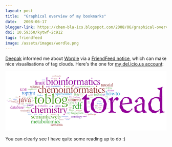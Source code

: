 ```yaml
---
layout: post
title:  "Graphical overview of my bookmarks"
date:   2008-06-17
blogger-link: https://chem-bla-ics.blogspot.com/2008/06/graphical-overview-of-my-bookmarks.html
doi: 10.59350/kytwf-2c912
tags: friendfeed
image: /assets/images/wordle.png
---
```


[Deepak](http://mndoci.com/blog/) informed me about [Wordle](http://wordle.net/) via a [FriendFeed notice](http://friendfeed.com/e/28644d08-3c21-11dd-88bc-003048343a40/Wordle-mndociondelicious/),
which can make nice visualisations of tag clouds. Here's the one for [my del.icio.us account](http://del.icio.us/egonw):

![](/assets/images/wordle.png)

You can clearly see I have quite some reading up to do :)
